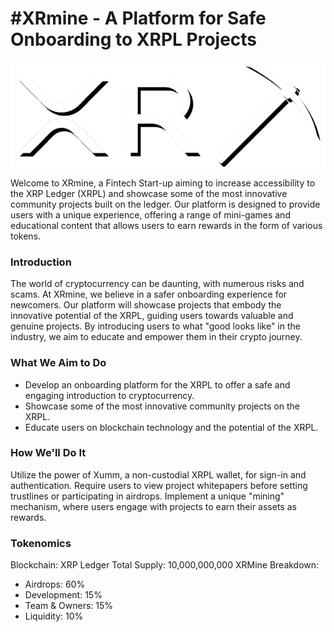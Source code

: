 <h1>#XRmine - A Platform for Safe Onboarding to XRPL Projects</h1>

<img src="/assets/images/XRmine.title.png">

Welcome to XRmine, a Fintech Start-up aiming to increase accessibility to the XRP Ledger (XRPL) and showcase some of the most innovative community projects built on the ledger. Our platform is designed to provide users with a unique experience, offering a range of mini-games and educational content that allows users to earn rewards in the form of various tokens.

<h3>Introduction</h3>

The world of cryptocurrency can be daunting, with numerous risks and scams. At XRmine, we believe in a safer onboarding experience for newcomers. Our platform will showcase projects that embody the innovative potential of the XRPL, guiding users towards valuable and genuine projects. By introducing users to what "good looks like" in the industry, we aim to educate and empower them in their crypto journey.

<h3>What We Aim to Do</h3>
<ul>
<li>Develop an onboarding platform for the XRPL to offer a safe and engaging introduction to cryptocurrency.</li>
<li>Showcase some of the most innovative community projects on the XRPL.</li>
<li>Educate users on blockchain technology and the potential of the XRPL.</li>
</ul>
<h3>How We'll Do It</h3>

Utilize the power of Xumm, a non-custodial XRPL wallet, for sign-in and authentication.
Require users to view project whitepapers before setting trustlines or participating in airdrops.
Implement a unique "mining" mechanism, where users engage with projects to earn their assets as rewards.

<h3>Tokenomics</h3>

Blockchain: XRP Ledger
Total Supply: 10,000,000,000 XRMine
Breakdown:
<ul>
    <li>Airdrops: 60%</li>
    <li>Development: 15%</li>
    <li>Team & Owners: 15%</li>
    <li>Liquidity: 10%</li>
